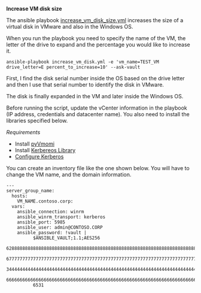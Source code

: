 **Increase VM disk size**

The ansible playbook [increase_vm_disk_size.yml](increase_vm_disk_size.yml) increases the size of a virtual disk in VMware and also in the Windows OS.  

When you run the playbook you need to specify the name of the VM, the letter of the drive to expand and the percentage you would like to increase it. 
```
ansible-playbook increase_vm_disk.yml -e 'vm_name=TEST_VM drive_letter=E percent_to_increase=10' --ask-vault
```
First, I find the disk serial number inside the OS based on the drive letter and then I use that serial number to identify the disk in VMware. 

The disk is finally expanded in the VM and later inside the Windows OS. 

Before running the script, update the vCenter information in the playbook (IP address, credentials and datacenter name). You also need to install the libraries specified below.  

*Requirements*
* Install [pyVmomi](https://github.com/vmware/pyvmomi) 
* Install [Kerbereos Library](https://docs.ansible.com/ansible/latest/user_guide/windows_winrm.html#installing-the-kerberos-library) 
* [Configure Kerberos](https://docs.ansible.com/ansible/latest/user_guide/windows_winrm.html#configuring-host-kerberos)

You can create an inventory file like the one shown below. You will have to change the VM name, and the domain information.  
```
---
server_group_name:
  hosts:
    VM_NAME.contoso.corp:
  vars:
    ansible_connection: winrm
    ansible_winrm_transport: kerberos
    ansible_port: 5985
    ansible_user: admin@CONTOSO.CORP
    ansible_password: !vault |
          $ANSIBLE_VAULT;1.1;AES256
          62888888888888888888888888888888888888888888888888888888888888888888888888888888
          67777777777777777777777777777777777777777777777777777777777777777777777777777776
          34444444444444444444444444444444444444444444444444444444444444444444444444444441
          66666666666666666666666666666666666666666666666666666666666666666666666666666663
          6531
```

